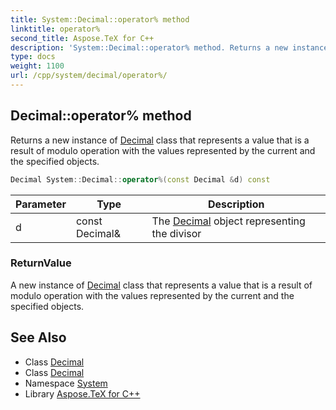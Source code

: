 ```yaml
---
title: System::Decimal::operator% method
linktitle: operator%
second_title: Aspose.TeX for C++
description: 'System::Decimal::operator% method. Returns a new instance of Decimal class that represents a value that is a result of modulo operation with the values represented by the current and the specified objects in C++.'
type: docs
weight: 1100
url: /cpp/system/decimal/operator%/
---
```

## Decimal::operator% method


Returns a new instance of [Decimal](../) class that represents a value that is a result of modulo operation with the values represented by the current and the specified objects.

```cpp
Decimal System::Decimal::operator%(const Decimal &d) const
```


| Parameter | Type | Description |
| --- | --- | --- |
| d | const Decimal\& | The [Decimal](../) object representing the divisor |

### ReturnValue

A new instance of [Decimal](../) class that represents a value that is a result of modulo operation with the values represented by the current and the specified objects.

## See Also

* Class [Decimal](../)
* Class [Decimal](../)
* Namespace [System](../../)
* Library [Aspose.TeX for C++](../../../)
